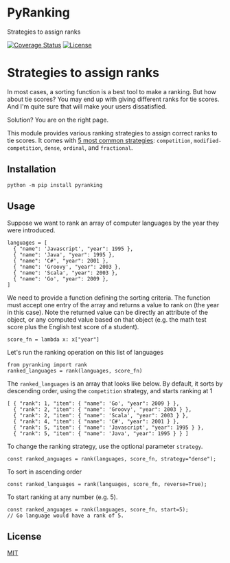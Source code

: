 # PyRanking
Strategies to assign ranks

[![Coverage Status](https://img.shields.io/coveralls/quocvu/pyranking.svg?style=for-the-badge)](https://coveralls.io/github/quocvu/pyranking)
[![License](https://img.shields.io/github/license/quocvu/pyranking.svg?style=for-the-badge)](https://github.com/quocvu/pyranking/blob/master/LICENSE)

# Strategies to assign ranks

In most cases, a sorting function is a best tool to make a ranking. But how
about tie scores? You may end up with giving different ranks for tie scores.
And I'm quite sure that will make your users dissatisfied.

Solution? You are on the right page.

This module provides various ranking strategies to assign correct ranks to tie
scores. It comes with [5 most common strategies](http://en.wikipedia.org/wiki/Ranking#Strategies_for_assigning_rankings):
`competition`, `modified-competition`, `dense`, `ordinal`, and `fractional`.

## Installation

    python -m pip install pyranking

## Usage

Suppose we want to rank an array of computer languages by the year they were
introduced.

```
languages = [
  { "name": 'Javascript', "year": 1995 },
  { "name": 'Java', "year": 1995 },
  { "name": 'C#', "year": 2001 },
  { "name": 'Groovy', "year": 2003 },
  { "name": 'Scala', "year": 2003 },
  { "name": 'Go', "year": 2009 },
]
```

We need to provide a function defining the sorting criteria. The function
must accept one entry of the array and returns a value to rank on (the year
in this case). Note the returned value can be directly an attribute of the
object, or any computed value based on that object (e.g. the math test score
plus the English test score of a student).

```
score_fn = lambda x: x["year"]
```

Let's run the ranking operation on this list of languages

```
from pyranking import rank
ranked_languages = rank(languages, score_fn)
```

The `ranked_languages` is an array that looks like below. By default, it sorts
by descending order, using the `competition` strategy, and starts ranking at 1

```
[ { "rank": 1, "item": { "name": 'Go', "year": 2009 } },
  { "rank": 2, "item": { "name": 'Groovy', "year": 2003 } },
  { "rank": 2, "item": { "name": 'Scala', "year": 2003 } },
  { "rank": 4, "item": { "name": 'C#', "year": 2001 } },
  { "rank": 5, "item": { "name": 'Javascript', "year": 1995 } },
  { "rank": 5, "item": { "name": 'Java', "year": 1995 } } ]
```

To change the ranking strategy, use the optional parameter `strategy`.

```
const ranked_anguages = rank(languages, score_fn, strategy="dense");
```

To sort in ascending order

```
const ranked_languages = rank(languages, score_fn, reverse=True);
```

To start ranking at any number (e.g. 5).

```
const ranked_anguages = rank(languages, score_fn, start=5);
// Go language would have a rank of 5.
```

## License

[MIT](https://github.com/quocvu/pyranking/blob/master/LICENSE)
